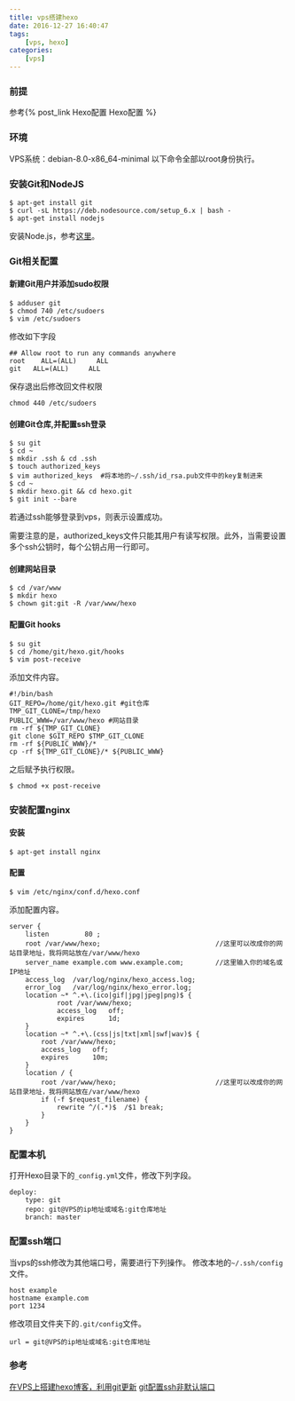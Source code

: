 ```yaml
---
title: vps搭建hexo
date: 2016-12-27 16:40:47
tags:
    [vps, hexo]
categories:
    [vps]
---
```


### 前提
参考{% post_link Hexo配置 Hexo配置 %}

### 环境
VPS系统：debian-8.0-x86_64-minimal
以下命令全部以root身份执行。

### 安装Git和NodeJS
```
$ apt-get install git
$ curl -sL https://deb.nodesource.com/setup_6.x | bash -
$ apt-get install nodejs
```
安装Node.js，参考[这里](https://nodejs.org/en/download/package-manager/#debian-and-ubuntu-based-linux-distributions)。

<!--more-->

### Git相关配置
#### 新建Git用户并添加sudo权限
```
$ adduser git
$ chmod 740 /etc/sudoers
$ vim /etc/sudoers
```
修改如下字段
```
## Allow root to run any commands anywhere
root    ALL=(ALL)     ALL
git   ALL=(ALL)     ALL
```
保存退出后修改回文件权限
```
chmod 440 /etc/sudoers
```
#### 创建Git仓库,并配置ssh登录
```
$ su git
$ cd ~
$ mkdir .ssh & cd .ssh
$ touch authorized_keys
$ vim authorized_keys  #将本地的~/.ssh/id_rsa.pub文件中的key复制进来
$ cd ~
$ mkdir hexo.git && cd hexo.git
$ git init --bare
```
若通过ssh能够登录到vps，则表示设置成功。

需要注意的是，authorized_keys文件只能其用户有读写权限。此外，当需要设置多个ssh公钥时，每个公钥占用一行即可。


#### 创建网站目录
```
$ cd /var/www
$ mkdir hexo
$ chown git:git -R /var/www/hexo
```
#### 配置Git hooks
```
$ su git
$ cd /home/git/hexo.git/hooks
$ vim post-receive
```
添加文件内容。
```
#!/bin/bash
GIT_REPO=/home/git/hexo.git #git仓库
TMP_GIT_CLONE=/tmp/hexo
PUBLIC_WWW=/var/www/hexo #网站目录
rm -rf ${TMP_GIT_CLONE}
git clone $GIT_REPO $TMP_GIT_CLONE
rm -rf ${PUBLIC_WWW}/*
cp -rf ${TMP_GIT_CLONE}/* ${PUBLIC_WWW}
```
之后赋予执行权限。
```
$ chmod +x post-receive
```
### 安装配置nginx
#### 安装
```
$ apt-get install nginx
```
#### 配置
```
$ vim /etc/nginx/conf.d/hexo.conf
```
添加配置内容。
```
server {
    listen         80 ;
    root /var/www/hexo;                             //这里可以改成你的网站目录地址，我将网站放在/var/www/hexo
    server_name example.com www.example.com;        //这里输入你的域名或IP地址
    access_log  /var/log/nginx/hexo_access.log;
    error_log   /var/log/nginx/hexo_error.log;
    location ~* ^.+\.(ico|gif|jpg|jpeg|png)$ {
            root /var/www/hexo;
            access_log   off;
            expires      1d;
    }
    location ~* ^.+\.(css|js|txt|xml|swf|wav)$ {
        root /var/www/hexo;
        access_log   off;
        expires      10m;
    }
    location / {
        root /var/www/hexo;                         //这里可以改成你的网站目录地址，我将网站放在/var/www/hexo
        if (-f $request_filename) {
            rewrite ^/(.*)$  /$1 break;
        }
    }
}
```
### 配置本机
打开Hexo目录下的`_config.yml`文件，修改下列字段。
```
deploy:
    type: git
    repo: git@VPS的ip地址或域名:git仓库地址
    branch: master
```
### 配置ssh端口
当vps的ssh修改为其他端口号，需要进行下列操作。
修改本地的`~/.ssh/config`文件。
```
host example
hostname example.com
port 1234
```
修改项目文件夹下的`.git/config`文件。
```
url = git@VPS的ip地址或域名:git仓库地址
```


### 参考
[在VPS上搭建hexo博客，利用git更新](http://tiktoking.github.io/2016/01/26/hexo/)
[git配置ssh非默认端口](http://xu1347.blog.163.com/blog/static/161378861201171425838327/)
